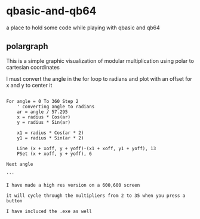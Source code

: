 # qbasic-and-qb64
a place to hold some code while playing with qbasic and qb64


## polargraph 

This is a simple graphic visualization of modular multiplication using polar to cartesian coordinates

I must convert the angle in the for loop to radians and plot with an offset for x and y to center it

```basic

For angle = 0 To 360 Step 2
    ' converting angle to radians
    ar = angle / 57.295
    x = radius * Cos(ar)
    y = radius * Sin(ar)

    x1 = radius * Cos(ar * 2)
    y1 = radius * Sin(ar * 2)

    Line (x + xoff, y + yoff)-(x1 + xoff, y1 + yoff), 13
    PSet (x + xoff, y + yoff), 6

Next angle

'''

I have made a high res version on a 600,600 screen

it will cycle through the multipliers from 2 to 35 when you press a button

I have incluced the .exe as well

